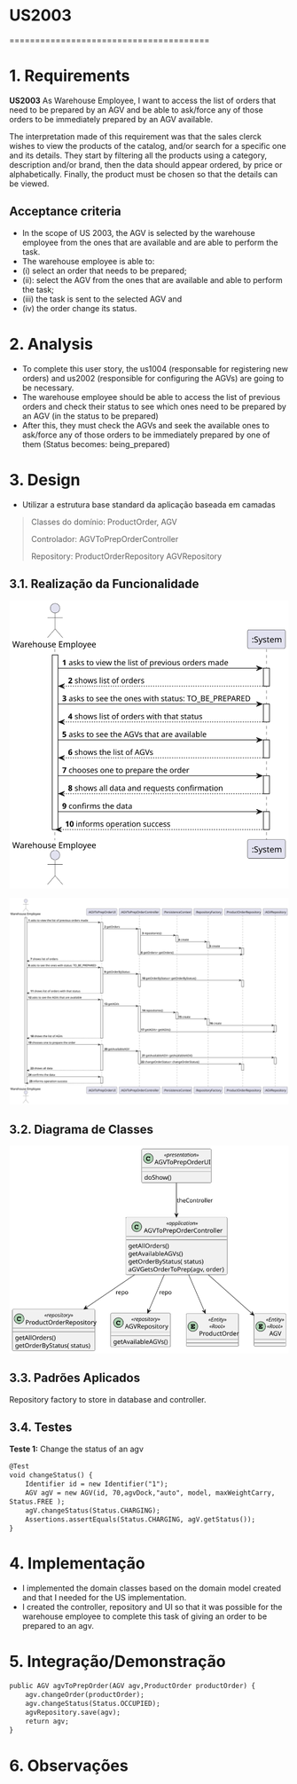 # US2003
=======================================

# 1. Requirements

**US2003** As Warehouse Employee, I want to access the list of orders that need to be prepared by an AGV and be able to ask/force any of those orders to be immediately prepared by an AGV available.

The interpretation made of this requirement was that the sales clerck wishes to view the products of the catalog, and/or search 
for a specific one and its details.
They start by filtering all the products using a category, description and/or brand, then the data should appear ordered,
by price or alphabetically. Finally, the product must be chosen so that the details can be viewed.

## Acceptance criteria
* In the scope of US 2003, the AGV is selected by the warehouse employee from the ones that are available and are able to perform the task.
* The warehouse employee is able to: 
* (i) select an order that needs to be prepared; 
* (ii): select the AGV from the ones that are available and able to perform the task; 
* (iii) the task is sent to the selected AGV and 
* (iv) the order change its status.



# 2. Analysis
* To complete this user story, the us1004 (responsable for registering new orders) and us2002 (responsible for configuring the AGVs) are going to be necessary.
* The warehouse employee should be able to access the list of previous orders and check their status to see which ones need to be 
prepared by an AGV (in the status to be prepared)
* After this, they must check the AGVs and seek the available ones to ask/force any of those orders to be immediately prepared by one of them (Status becomes: being_prepared)


# 3. Design
* Utilizar a estrutura base standard da aplicação baseada em camadas 

>   Classes do domínio: ProductOrder, AGV
>
>   Controlador: AGVToPrepOrderController
>
>   Repository:  ProductOrderRepository AGVRepository

## 3.1. Realização da Funcionalidade
![SSD](US2003_SSD.svg)

![SD](US2003_SD.svg)

## 3.2. Diagrama de Classes
![CD](US2003_CD.svg)

## 3.3. Padrões Aplicados

Repository factory to store in database and controller.

## 3.4. Testes
**Teste 1:** Change the status of an agv

    @Test
    void changeStatus() {
        Identifier id = new Identifier("1");
        AGV agV = new AGV(id, 70,agvDock,"auto", model, maxWeightCarry, Status.FREE );
        agV.changeStatus(Status.CHARGING);
        Assertions.assertEquals(Status.CHARGING, agV.getStatus());
    }

# 4. Implementação

* I implemented the domain classes based on the domain model created and that I needed for the US implementation. 
* I created the controller, repository and UI so that it was possible for the warehouse employee to complete this
  task of giving an order to be prepared to an agv. 

# 5. Integração/Demonstração

    public AGV agvToPrepOrder(AGV agv,ProductOrder productOrder) {
        agv.changeOrder(productOrder);
        agv.changeStatus(Status.OCCUPIED);
        agvRepository.save(agv);
        return agv;
    }
# 6. Observações



